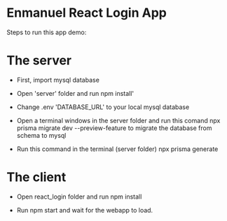 <h1> Enmanuel React Login App</h1>


 Steps to run this app demo:

 <h1> The server </h1>

* First, import mysql database

* Open 'server' folder and run npm install'

* Change .env 'DATABASE_URL' to your local mysql database

* Open a terminal windows in the server folder and run this comand npx prisma migrate dev --preview-feature to migrate the database from schema to mysql

* Run this command in the terminal (server folder) npx prisma generate


<h1> The client </h1>

* Open react_login folder and run npm install

* Run npm start and wait for the webapp to load.
